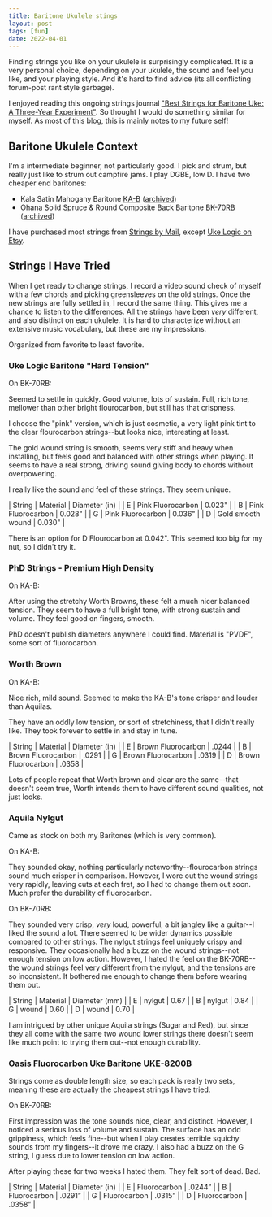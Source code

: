 ```yaml
---
title: Baritone Ukulele stings
layout: post
tags: [fun]
date: 2022-04-01
---
```


Finding strings you like on your ukulele is surprisingly complicated. 
It is a very personal choice, depending on your ukulele, the sound and feel you like, and your playing style.
And it's hard to find advice (its all conflicting forum-post rant style garbage).

I enjoyed reading this ongoing strings journal ["Best Strings for Baritone Uke: A Three-Year Experiment"](https://baritoneukes.com/choosing-strings-for-baritone-ukuleles/).
So thought I would do something similar for myself.
As most of this blog, this is mainly notes to my future self!

## Baritone Ukulele Context

I'm a intermediate beginner, not particularly good. 
I pick and strum, but really just like to strum out campfire jams.
I play DGBE, low D.
I have two cheaper end baritones:

- Kala Satin Mahogany Baritone [KA-B](https://kalabrand.com/products/ka-b) ([archived](https://web.archive.org/web/20220519070825/https://kalabrand.com/products/ka-b))
- Ohana Solid Spruce & Round Composite Back Baritone [BK-70RB](https://ohana-music.com/products/ohana-ukuleles-ck-70rb-solid-spruce-round-composite-back-concert?variant=31535720136804) ([archived](https://web.archive.org/web/20220411072715/https://ohana-music.com/products/ohana-ukuleles-ck-70rb-solid-spruce-round-composite-back-concert?variant=31535720136804))

I have purchased most strings from [Strings by Mail](https://www.stringsbymail.com/ukulele-strings-684/baritone-ukulele-strings-3214/), except [Uke Logic on Etsy](https://www.etsy.com/shop/UkeLogic).

## Strings I Have Tried

When I get ready to change strings, I record a video sound check of myself with a few chords and picking greensleeves on the old strings. 
Once the new strings are fully settled in, I record the same thing. 
This gives me a chance to listen to the differences.
All the strings have been *very* different, and also distinct on each ukulele.
It is hard to characterize without an extensive music vocabulary, but these are my impressions.

Organized from favorite to least favorite.

### Uke Logic Baritone "Hard Tension"

On BK-70RB:

Seemed to settle in quickly. 
Good volume, lots of sustain.
Full, rich tone, mellower than other bright flourocarbon, but still has that crispness.

I choose the "pink" version, which is just cosmetic, a very light pink tint to the clear flourocarbon strings--but looks nice, interesting at least.

The gold wound string is smooth, seems very stiff and heavy when installing, but feels good and balanced with other strings when playing. 
It seems to have a real strong, driving sound giving body to chords without overpowering.

I really like the sound and feel of these strings. 
They seem unique.

| String | Material | Diameter (in) |
| E | Pink Fluorocarbon | 0.023" |
| B | Pink Fluorocarbon | 0.028" |
| G | Pink Fluorocarbon | 0.036" |
| D | Gold smooth wound | 0.030" |

There is an option for D Flourocarbon at 0.042".
This seemed too big for my nut, so I didn't try it.

### PhD Strings - Premium High Density 

On KA-B:

After using the stretchy Worth Browns, these felt a much nicer balanced tension.
They seem to have a full bright tone, with strong sustain and volume.
They feel good on fingers, smooth.

PhD doesn't publish diameters anywhere I could find. 
Material is "PVDF", some sort of fluorocarbon.

### Worth Brown

On KA-B:

Nice rich, mild sound.
Seemed to make the KA-B's tone crisper and louder than Aquilas.

They have an oddly low tension, or sort of stretchiness, that I didn't really like.
They took forever to settle in and stay in tune.

| String | Material | Diameter (in) |
| E | Brown Fluorocarbon | .0244 |
| B | Brown Fluorocarbon | .0291 |
| G | Brown Fluorocarbon | .0319 |
| D | Brown Fluorocarbon | .0358 |

Lots of people repeat that Worth brown and clear are the same--that doesn't seem true, Worth intends them to have different sound qualities, not just looks.

### Aquila Nylgut 

Came as stock on both my Baritones (which is very common). 

On KA-B: 

They sounded okay, nothing particularly noteworthy--flourocarbon strings sound much crisper in comparison. 
However, I wore out the wound strings very rapidly, leaving cuts at each fret, so I had to change them out soon. 
Much prefer the durability of fluorocarbon.

On BK-70RB: 

They sounded very crisp, *very* loud, powerful, a bit jangley like a guitar--I liked the sound a lot.
There seemed to be wider dynamics possible compared to other strings.
The nylgut strings feel uniquely crispy and responsive.
They occasionally had a buzz on the wound strings--not enough tension on low action. 
However, I hated the feel on the BK-70RB--the wound strings feel very different from the nylgut, and the tensions are so inconsistent.
It bothered me enough to change them before wearing them out.

| String | Material | Diameter (mm) |
| E | nylgut | 0.67 |
| B | nylgut | 0.84 |
| G | wound | 0.60 |
| D | wound | 0.70 |

I am intrigued by other unique Aquila strings (Sugar and Red), but since they all come with the same two wound lower strings there doesn't seem like much point to trying them out--not enough durability.

### Oasis Fluorocarbon Uke Baritone UKE-8200B

Strings come as double length size, so each pack is really two sets, meaning these are actually the cheapest strings I have tried.

On BK-70RB:

First impression was the tone sounds nice, clear, and distinct. 
However, I noticed a serious loss of volume and sustain.
The surface has an odd grippiness, which feels fine--but when I play creates terrible squichy sounds from my fingers--it drove me crazy.
I also had a buzz on the G string, I guess due to lower tension on low action. 

After playing these for two weeks I hated them. 
They felt sort of dead.
Bad.

| String | Material | Diameter (in) |
| E | Fluorocarbon | .0244” |
| B | Fluorocarbon | .0291” |
| G | Fluorocarbon | .0315” |
| D | Fluorocarbon | .0358” |
